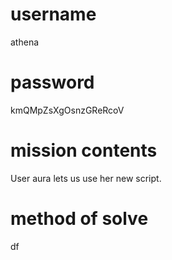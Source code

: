 # username
athena
# password
kmQMpZsXgOsnzGReRcoV
# mission contents
User aura lets us use her new script.
# method of solve
df
